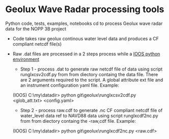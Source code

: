 # Geolux Wave Radar processing tools
Python code, tests, examples, notebooks cd to process Geolux wave radar data for the NOPP 3B project

- Code takes raw geolux continous water level data and produces a CF compliant netcdf file(s)

- Raw .dat files are processed in a 2 steps process while a [IOOS python environment](https://ioos.github.io/ioos_code_lab/content/ioos_installation_conda.html) 
    + Step 1 - process .dat to generate raw netcdf file of data using script runglxcsv2cdf.py from from diectory containg the data file. There are 2 arguments required to the script. A global attribute ext file and an instrument configuration yaml file. Example:
    
    (IOOS) C:\my\datadir> python git\geolux\runglxcsv2cdf.py <glob_att.txt> <config.yaml>

    + Step 2 - process raw.cdf to generate .nc CF compliant netcdf file of water_level data ref to NAVD88 data using script runglxcdf2nc.py from from diectory containg the -raw,cdf file. Example:
    
    (IOOS) C:\my\datadir> python git\geolux\runglxcdf2nc.py <raw.cdf>
